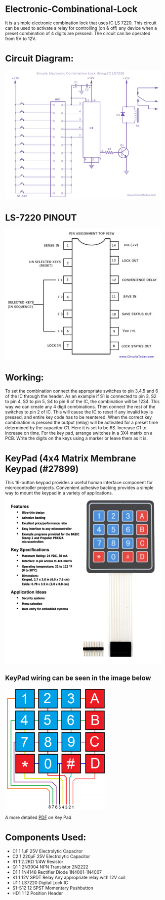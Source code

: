 # Electronic-Combinational-Lock
It is a simple electronic combination lock that uses IC LS 7220. This circuit can be used to activate a relay for controlling (on &amp; off) any device when a preset combination of 4 digits are pressed. The circuit can be operated from 5V to 12V.

# Circuit Diagram:
<img src = "simple-electronic-combination-lock-using-ic-LS7220.jpg" width = "600">

# LS-7220 PINOUT
![](LS7220-PINOUT.JPG)

# Working:
To set the combination connect the appropriate switches to pin 3,4,5 and 6 of the IC through the header. As an example if S1 is connected to pin 3, S2 to pin 4, S3 to pin 5, S4 to pin 6 of the IC, the combination will be 1234. This way we can create any 4 digit combinations. Then connect the rest of the switches to pin 2 of IC. This will cause the IC to reset if any invalid key is pressed, and entire key code has to be reentered.
When the correct key combination is pressed the output (relay) will be activated for a preset time determined by the capacitor C1. Here it is set to be 6S. Increase C1 to increase on time.
For the key pad, arrange switches in a 3X4 matrix on a PCB. Write the digits on the keys using a marker or leave them as it is.

# KeyPad (4x4 Matrix Membrane Keypad (#27899) 
This 16-button keypad provides a useful human interface component for microcontroller projects.
Convenient adhesive backing provides a simple way to mount the keypad in a variety of applications.
<img src = "Key-Pad.png">

## KeyPad wiring can be seen in the image below
<img src = "wiring.png">

A more detailed <a href="27899-4x4-Matrix-Membrane-Keypad-v1.2.pdf">PDF</a>  on Key Pad.

# Components Used:

<ul>
  <li> C1              1   1µF 25V Electrolytic Capacitor   </li>
  <li> C2              1    220µF 25V Electrolytic Capacitor </li>
  <li>    R1              1    2.2KΩ 1/4W Resistor  </li>
  <li>    Q1              1    2N3904 NPN Transistor    2N2222   </li>
  <li>    D1              1    1N4148 Rectifier Diode    1N4001-1N4007  </li>
  <li>    K1              1    12V SPDT Relay    Any appropriate relay with 12V coil  </li>
  <li>    U1             1     LS7220 Digital Lock IC  </li>
  <li>    S1-S12    12    SPST Momentary Pushbutton  </li>
  <li>   HD1          1    12 Position Header    </li>
</ul>
